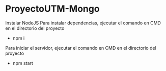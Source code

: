 # ProyectoUTM-Mongo

Instalar NodeJS
Para instalar dependencias, ejecutar el comando en CMD en el directorio del proyecto
 - npm i
 
 Para iniciar el servidor, ejecutar el comando en CMD en el directorio del proyecto
 - npm start
